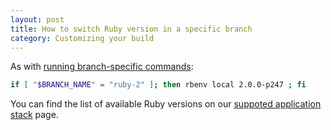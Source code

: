 ```yaml
---
layout: post
title: How to switch Ruby version in a specific branch
category: Customizing your build
---
```


As with [running branch-specific commands](/how-to-override-build-commands):

```bash
if [ "$BRANCH_NAME" = "ruby-2" ]; then rbenv local 2.0.0-p247 ; fi
```

You can find the list of available Ruby versions on our [suppoted application stack](/supported-stack) page.
